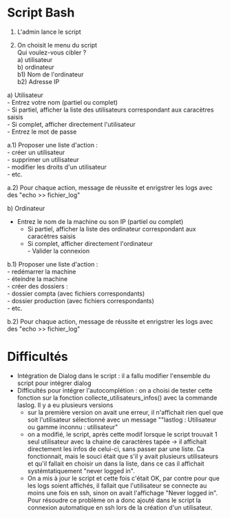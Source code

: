 # Script Bash<br>

1) L'admin lance le script<br>

2) On choisit le menu du script<br>
     Qui voulez-vous cibler ?<br>
       a) utilisateur<br>
       b) ordinateur<br>
             b1) Nom de l'ordinateur<br>
             b2) Adresse IP<br>

a) Utilisateur<br>
    - Entrez votre nom (partiel ou complet)<br>
        - Si partiel, afficher la liste des utilisateurs correspondant aux caracètres saisis<br>
        - Si complet, afficher directement l'utilisateur<br>
    - Entrez le mot de passe<br>

a.1) Proposer une liste d'action :<br>
    - créer un utilisateur<br>
    - supprimer un utilisateur<br>
    - modifier les droits d'un utilisateur<br>
    - etc.<br>

a.2) Pour chaque action, message de réussite et enrigstrer les logs avec des "echo >> fichier_log"<br>

b) Ordinateur<br>
   - Entrez le nom de la machine ou son IP (partiel ou complet)<br>
        - Si partiel, afficher la liste des ordinateur correspondant aux caracètres saisis<br>
        - Si complet, afficher directement l'ordinateur<br>
    - Valider la connexion<br>

b.1) Proposer une liste d'action :<br>
     - redémarrer la machine<br>
     - éteindre la machine<br>
     - créer des dossiers :<br>
          - dossier compta (avec fichiers correspondants)<br>
          - dossier production (avec fichiers correspondants)<br>
     - etc.<br>

b.2) Pour chaque action, message de réussite et enrigstrer les logs avec des "echo >> fichier_log"<br>







# Difficultés

- Intégration de Dialog dans le script : il a fallu modifier l'ensemble du script pour intégrer dialog
- Difficultés pour intégrer l'autocomplétion : on a choisi de tester cette fonction sur la fonction collecte_utilisateurs_infos() avec la commande laslog.
Il y a eu plusieurs versions
     - sur la première version on avait une erreur, il n'affichait rien quel que soit l'utilisateur sélectionné avec un message ""lastlog : Utilisateur ou gamme inconnu : utilisateur"
     - on a modifié, le script, après cette modif lorsque le script trouvait 1 seul utilisateur avec la chaine de caractères tapée -> il affichait directement les infos de celui-ci, sans passer par une liste. Ca fonctionnait, mais le souci était que s'il y avait plusieurs utilisateurs et qu'il fallait en choisir un dans la liste, dans ce cas il affichait systémtatiquement "never logged in".
     - On a mis à jour le script et cette fois c'était OK, par contre pour que les logs soient affichés, il fallait que l'utilisateur se connecte au moins une fois en ssh, sinon on avait l'affichage "Never logged in". Pour résoudre ce problème on a donc ajouté dans le script la connexion automatique en ssh lors de la création d'un utilisateur.

